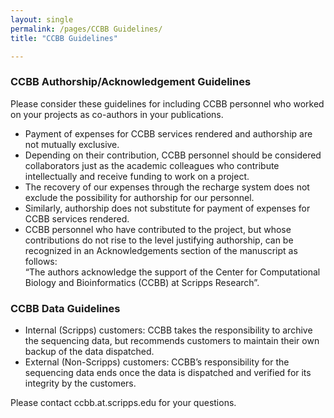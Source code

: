 ```yaml
--- 
layout: single
permalink: /pages/CCBB Guidelines/
title: "CCBB Guidelines"

---
```


### CCBB Authorship/Acknowledgement Guidelines

Please consider these guidelines for including CCBB personnel who worked on your projects as co-authors in your publications.  
- Payment of expenses for CCBB services rendered and authorship are not mutually exclusive. 
- Depending on their contribution, CCBB personnel should be considered collaborators just as the academic colleagues who contribute intellectually and receive funding to work on a project. 
- The recovery of our expenses through the recharge system does not exclude the possibility for authorship for our personnel. 
- Similarly, authorship does not substitute for payment of expenses for CCBB services rendered. 
- CCBB personnel who have contributed to the project, but whose contributions do not rise to the level justifying authorship, can be recognized in an Acknowledgements section of the manuscript as follows:  
“The authors acknowledge the support of the Center for Computational Biology and Bioinformatics (CCBB) at Scripps Research”.


### CCBB Data Guidelines
- Internal (Scripps) customers: CCBB takes the responsibility to archive the sequencing data, but recommends customers to maintain their own backup of the data dispatched.
- External (Non-Scripps) customers: CCBB’s responsibility for the sequencing data ends once the data is dispatched and verified for its integrity by the customers.  

Please contact ccbb.at.scripps.edu for your questions.
